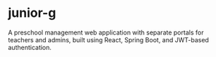 # junior-g
A preschool management web application with separate portals for teachers and admins, built using React, Spring Boot, and JWT-based authentication.
